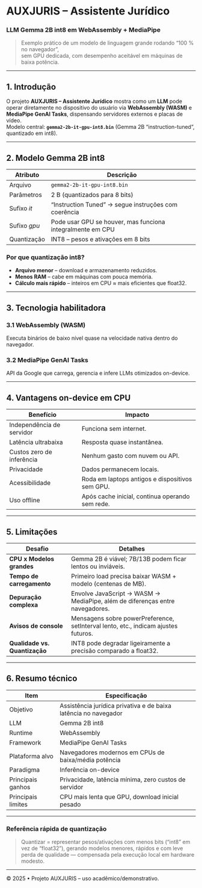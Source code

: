 # AUXJURIS – Assistente Jurídico  
### LLM Gemma 2B int8 em WebAssembly + MediaPipe

> Exemplo prático de um modelo de linguagem grande rodando “100 % no navegador”,  
> sem GPU dedicada, com desempenho aceitável em máquinas de baixa potência.

---

## 1. Introdução

O projeto **AUXJURIS – Assistente Jurídico** mostra como um **LLM** pode operar diretamente no dispositivo do usuário via **WebAssembly (WASM)** e **MediaPipe GenAI Tasks**, dispensando servidores externos e placas de vídeo.  
Modelo central: **`gemma2-2b-it-gpu-int8.bin`** (Gemma 2B “instruction-tuned”, quantizado em int8).

---

## 2. Modelo Gemma 2B int8

| Atributo | Descrição |
|----------|-----------|
| Arquivo  | `gemma2-2b-it-gpu-int8.bin` |
| Parâmetros | 2 B (quantizados para 8 bits) |
| Sufixo *it* | “Instruction Tuned” → segue instruções com coerência |
| Sufixo *gpu* | Pode usar GPU se houver, mas funciona integralmente em CPU |
| Quantização | INT8 – pesos e ativações em 8 bits |

### Por que quantização int8?

- **Arquivo menor** – download e armazenamento reduzidos.  
- **Menos RAM** – cabe em máquinas com pouca memória.  
- **Cálculo mais rápido** – inteiros em CPU ≈ mais eficientes que float32.

---

## 3. Tecnologia habilitadora

### 3.1 WebAssembly (WASM)  
Executa binários de baixo nível quase na velocidade nativa dentro do navegador.

### 3.2 MediaPipe GenAI Tasks  
API da Google que carrega, gerencia e infere LLMs otimizados on-device.

---

## 4. Vantagens on-device em CPU

| Benefício | Impacto |
|-----------|---------|
| Independência de servidor | Funciona sem internet. |
| Latência ultrabaixa | Resposta quase instantânea. |
| Custos zero de inferência | Nenhum gasto com nuvem ou API. |
| Privacidade | Dados permanecem locais. |
| Acessibilidade | Roda em laptops antigos e dispositivos sem GPU. |
| Uso offline | Após cache inicial, continua operando sem rede. |

---

## 5. Limitações

| Desafio | Detalhes |
|---------|----------|
| **CPU x Modelos grandes** | Gemma 2B é viável; 7B/13B podem ficar lentos ou inviáveis. |
| **Tempo de carregamento** | Primeiro load precisa baixar WASM + modelo (centenas de MB). |
| **Depuração complexa** | Envolve JavaScript → WASM → MediaPipe, além de diferenças entre navegadores. |
| **Avisos de console** | Mensagens sobre powerPreference, setInterval lento, etc., indicam ajustes futuros. |
| **Qualidade vs. Quantização** | INT8 pode degradar ligeiramente a precisão comparado a float32. |

---

## 6. Resumo técnico

| Item | Especificação |
|------|---------------|
| Objetivo | Assistência jurídica privativa e de baixa latência no navegador |
| LLM | Gemma 2B int8 |
| Runtime | WebAssembly |
| Framework | MediaPipe GenAI Tasks |
| Plataforma alvo | Navegadores modernos em CPUs de baixa/média potência |
| Paradigma | Inferência on-device |
| Principais ganhos | Privacidade, latência mínima, zero custos de servidor |
| Principais limites | CPU mais lenta que GPU, download inicial pesado |

---

### Referência rápida de quantização

> Quantizar = representar pesos/ativações com menos bits (“int8” em vez de “float32”), gerando modelos menores, rápidos e com leve perda de qualidade — compensada pela execução local em hardware modesto.

---

© 2025 • Projeto AUXJURIS – uso acadêmico/demonstrativo.

